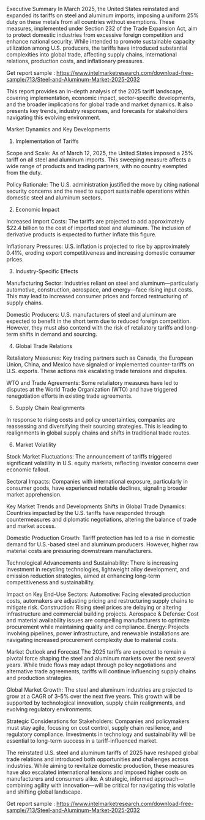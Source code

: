 Executive Summary
In March 2025, the United States reinstated and expanded its tariffs on steel and aluminum imports, imposing a uniform 25% duty on these metals from all countries without exemptions. These measures, implemented under Section 232 of the Trade Expansion Act, aim to protect domestic industries from excessive foreign competition and enhance national security. While intended to promote sustainable capacity utilization among U.S. producers, the tariffs have introduced substantial complexities into global trade, affecting supply chains, international relations, production costs, and inflationary pressures.

Get report sample :   https://www.intelmarketresearch.com/download-free-sample/713/Steel-and-Aluminum-Market-2025-2032 

This report provides an in-depth analysis of the 2025 tariff landscape, covering implementation, economic impact, sector-specific developments, and the broader implications for global trade and market dynamics. It also presents key trends, industry responses, and forecasts for stakeholders navigating this evolving environment.

Market Dynamics and Key Developments
1. Implementation of Tariffs

Scope and Scale: As of March 12, 2025, the United States imposed a 25% tariff on all steel and aluminum imports. This sweeping measure affects a wide range of products and trading partners, with no country exempted from the duty.

Policy Rationale: The U.S. administration justified the move by citing national security concerns and the need to support sustainable operations within domestic steel and aluminum sectors.

2. Economic Impact

Increased Import Costs: The tariffs are projected to add approximately $22.4 billion to the cost of imported steel and aluminum. The inclusion of derivative products is expected to further inflate this figure.

Inflationary Pressures: U.S. inflation is projected to rise by approximately 0.41%, eroding export competitiveness and increasing domestic consumer prices.

3. Industry-Specific Effects

Manufacturing Sector: Industries reliant on steel and aluminum—particularly automotive, construction, aerospace, and energy—face rising input costs. This may lead to increased consumer prices and forced restructuring of supply chains.

Domestic Producers: U.S. manufacturers of steel and aluminum are expected to benefit in the short term due to reduced foreign competition. However, they must also contend with the risk of retaliatory tariffs and long-term shifts in demand and sourcing.

4. Global Trade Relations

Retaliatory Measures: Key trading partners such as Canada, the European Union, China, and Mexico have signaled or implemented counter-tariffs on U.S. exports. These actions risk escalating trade tensions and disputes.

WTO and Trade Agreements: Some retaliatory measures have led to disputes at the World Trade Organization (WTO) and have triggered renegotiation efforts in existing trade agreements.

5. Supply Chain Realignments

In response to rising costs and policy uncertainties, companies are reassessing and diversifying their sourcing strategies. This is leading to realignments in global supply chains and shifts in traditional trade routes.

6. Market Volatility

Stock Market Fluctuations: The announcement of tariffs triggered significant volatility in U.S. equity markets, reflecting investor concerns over economic fallout.

Sectoral Impacts: Companies with international exposure, particularly in consumer goods, have experienced notable declines, signaling broader market apprehension.

Key Market Trends and Developments
Shifts in Global Trade Dynamics: Countries impacted by the U.S. tariffs have responded through countermeasures and diplomatic negotiations, altering the balance of trade and market access.

Domestic Production Growth: Tariff protection has led to a rise in domestic demand for U.S.-based steel and aluminum producers. However, higher raw material costs are pressuring downstream manufacturers.

Technological Advancements and Sustainability: There is increasing investment in recycling technologies, lightweight alloy development, and emission reduction strategies, aimed at enhancing long-term competitiveness and sustainability.

Impact on Key End-Use Sectors: Automotive: Facing elevated production costs, automakers are adjusting pricing and restructuring supply chains to mitigate risk. Construction: Rising steel prices are delaying or altering infrastructure and commercial building projects. Aerospace & Defense: Cost and material availability issues are compelling manufacturers to optimize procurement while maintaining quality and compliance. Energy: Projects involving pipelines, power infrastructure, and renewable installations are navigating increased procurement complexity due to material costs.

Market Outlook and Forecast
The 2025 tariffs are expected to remain a pivotal force shaping the steel and aluminum markets over the next several years. While trade flows may adapt through policy negotiations and alternative trade agreements, tariffs will continue influencing supply chains and production strategies.

Global Market Growth: The steel and aluminum industries are projected to grow at a CAGR of 3–5% over the next five years. This growth will be supported by technological innovation, supply chain realignments, and evolving regulatory environments.

Strategic Considerations for Stakeholders: Companies and policymakers must stay agile, focusing on cost control, supply chain resilience, and regulatory compliance. Investments in technology and sustainability will be essential to long-term success in a tariff-influenced market.

The reinstated U.S. steel and aluminum tariffs of 2025 have reshaped global trade relations and introduced both opportunities and challenges across industries. While aiming to revitalize domestic production, these measures have also escalated international tensions and imposed higher costs on manufacturers and consumers alike. A strategic, informed approach—combining agility with innovation—will be critical for navigating this volatile and shifting global landscape.

Get report sample :   https://www.intelmarketresearch.com/download-free-sample/713/Steel-and-Aluminum-Market-2025-2032 
